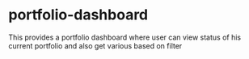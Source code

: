 # portfolio-dashboard
This provides a portfolio dashboard where user can view status of his current portfolio and also get various based on filter
